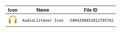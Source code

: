 | Icon | Name | File ID |
| ---  | ---  | ---     |
| ![](AudioListener%20Icon.png) | `AudioListener Icon` | `-5004290452012795762` |
